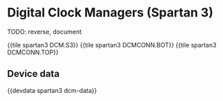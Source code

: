 # Digital Clock Managers (Spartan 3)

TODO: reverse, document


{{tile spartan3 DCM.S3}}
{{tile spartan3 DCMCONN.BOT}}
{{tile spartan3 DCMCONN.TOP}}


## Device data

{{devdata spartan3 dcm-data}}
